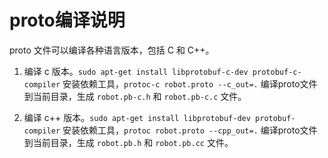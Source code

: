  proto编译说明
 ===============


 proto 文件可以编译各种语言版本，包括 C 和 C++。

 1. 编译 c 版本。`sudo apt-get install libprotobuf-c-dev protobuf-c-compiler` 安装依赖工具，`protoc-c robot.proto --c_out=.` 编译proto文件到当前目录，生成 `robot.pb-c.h` 和 `robot.pb-c.c` 文件。
 
 2. 编译 c++ 版本。`sudo apt-get install libprotobuf-dev protobuf-compiler` 安装依赖工具，`protoc robot.proto --cpp_out=.` 编译proto文件到当前目录，生成 `robot.pb.h` 和 `robot.pb.cc` 文件。

